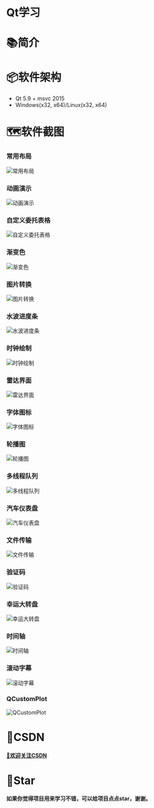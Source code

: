 # Qt学习

# 📚简介


# 📦软件架构
- Qt 5.9 + msvc 2015
- Windows(x32, x64)/Linux(x32, x64) 

# 🗺️软件截图

### 常用布局
![常用布局](https://hudejie.gitee.io/qtstudy/Layout.gif)

### 动画演示
![动画演示](https://hudejie.gitee.io/qtstudy/Animation.gif)

### 自定义委托表格
![自定义委托表格](https://hudejie.gitee.io/qtstudy/BeautifulTable.gif)

### 渐变色
![渐变色](https://hudejie.gitee.io/qtstudy/Gradient.gif)

### 图片转换
![图片转换](https://hudejie.gitee.io/qtstudy/ImageConvert.gif)

### 水波进度条
![水波进度条](https://hudejie.gitee.io/qtstudy/LiquidPlot.gif)

### 时钟绘制
![时钟绘制](https://hudejie.gitee.io/qtstudy/PerfectClock.gif)

### 雷达界面
![雷达界面](https://hudejie.gitee.io/qtstudy/Radar.gif)

### 字体图标
![字体图标](https://hudejie.gitee.io/qtstudy/IconFont.gif)

### 轮播图
![轮播图](https://hudejie.gitee.io/qtstudy/CarouselPane.gif)

### 多线程队列
![多线程队列](https://hudejie.gitee.io/qtstudy/ThreadTool.gif)

### 汽车仪表盘
![汽车仪表盘](https://hudejie.gitee.io/qtstudy/CircularDial.gif)

### 文件传输
![文件传输](https://hudejie.gitee.io/qtstudy/FileTransfer.gif)

### 验证码
![验证码](https://hudejie.gitee.io/qtstudy/Captcha.gif)

### 幸运大转盘
![幸运大转盘](https://hudejie.gitee.io/qtstudy/LuckyTurntable.gif)

### 时间轴
![时间轴](https://hudejie.gitee.io/qtstudy/TimeLine.gif)

### 滚动字幕
![滚动字幕](https://hudejie.gitee.io/qtstudy/QLabelPlus.gif)

### QCustomPlot
![QCustomPlot](https://hudejie.gitee.io/qtstudy/QCustomPlot.gif)

# 📌CSDN

#### [🎉欢迎关注CSDN](https://blog.csdn.net/qq_25549309)

# 🧡Star

#### 如果你觉得项目用来学习不错，可以给项目点点star，谢谢。